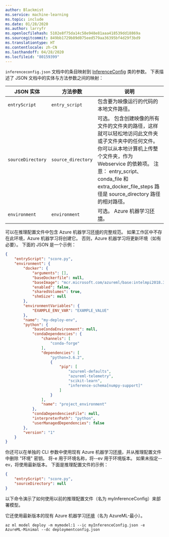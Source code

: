 ```yaml
---
author: Blackmist
ms.service: machine-learning
ms.topic: include
ms.date: 01/28/2020
ms.author: larryfr
ms.openlocfilehash: 5102e8f75da14c58e948e81aaa418539dd18869a
ms.sourcegitcommit: 849bb1729b89d075eed579aa36395bf4d29f3bd9
ms.translationtype: HT
ms.contentlocale: zh-CN
ms.lasthandoff: 04/28/2020
ms.locfileid: "80159399"
---
```

`inferenceconfig.json` 文档中的条目映射到 [InferenceConfig](https://docs.microsoft.com/python/api/azureml-core/azureml.core.model.inferenceconfig?view=azure-ml-py) 类的参数。 下表描述了 JSON 文档中的实体与方法参数之间的映射：

| JSON 实体 | 方法参数 | 说明 |
| ----- | ----- | ----- |
| `entryScript` | `entry_script` | 包含要为映像运行的代码的本地文件路径。 |
| `sourceDirectory` | `source_directory` | 可选。 包含创建映像的所有文件的文件夹的路径，这样就可以轻松地访问此文件夹或子文件夹中的任何文件。 你可以从本地计算机上传整个文件夹，作为 Webservice 的依赖项。 注意： entry_script、conda_file 和 extra_docker_file_steps 路径是 source_directory 路径的相对路径。 |
| `environment` | `environment` | 可选。  Azure 机器学习[环境](https://docs.microsoft.com/python/api/azureml-core/azureml.core.environment.environment?view=azure-ml-py)。|

可以在推理配置文件中包含 Azure 机器学习[环境](https://docs.microsoft.com/python/api/azureml-core/azureml.core.environment.environment?view=azure-ml-py)的完整规范。 如果工作区中不存在此环境，Azure 机器学习将创建它。 否则，Azure 机器学习将更新环境（如有必要）。 下面的 JSON 是一个示例：

```json
{
    "entryScript": "score.py",
    "environment": {
        "docker": {
            "arguments": [],
            "baseDockerfile": null,
            "baseImage": "mcr.microsoft.com/azureml/base:intelmpi2018.3-ubuntu16.04",
            "enabled": false,
            "sharedVolumes": true,
            "shmSize": null
        },
        "environmentVariables": {
            "EXAMPLE_ENV_VAR": "EXAMPLE_VALUE"
        },
        "name": "my-deploy-env",
        "python": {
            "baseCondaEnvironment": null,
            "condaDependencies": {
                "channels": [
                    "conda-forge"
                ],
                "dependencies": [
                    "python=3.6.2",
                    {
                        "pip": [
                            "azureml-defaults",
                            "azureml-telemetry",
                            "scikit-learn",
                            "inference-schema[numpy-support]"
                        ]
                    }
                ],
                "name": "project_environment"
            },
            "condaDependenciesFile": null,
            "interpreterPath": "python",
            "userManagedDependencies": false
        },
        "version": "1"
    }
}
```

你还可以在单独的 CLI 参数中使用现有 Azure 机器学习[环境](https://docs.microsoft.com/python/api/azureml-core/azureml.core.environment.environment?view=azure-ml-py)，并从推理配置文件中删除 "环境" 密钥。 将-e 用于环境名称，将--ev 用于环境版本。 如果未指定--ev，将使用最新版本。 下面是推理配置文件的示例：

```json
{
    "entryScript": "score.py",
    "sourceDirectory": null
}
```

以下命令演示了如何使用以前的推理配置文件（名为 myInferenceConfig）来部署模型。 

它还使用最新版本的现有 Azure 机器学习[环境](https://docs.microsoft.com/python/api/azureml-core/azureml.core.environment.environment?view=azure-ml-py)（名为 AzureML-最小）。

```azurecli-interactive
az ml model deploy -m mymodel:1 --ic myInferenceConfig.json -e AzureML-Minimal --dc deploymentconfig.json
```
